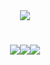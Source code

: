  <div id="header" align="center">
  <img src="https://i.ibb.co/C0t2Cwb/meow-xyo-xyo.png">
 
</div>

# <div id="header" align="center">
  <div id="header" align="center">
 <img src="https://i.ibb.co/K2XJLkH/newleft.png"><a href="https://rentry.co/Eleftheria"><img src="https://i.ibb.co/n3kS2v7/generatedtext-1.png"></img></a><img src="https://i.ibb.co/sPfq3F4/mew-righ.png"> </div>

